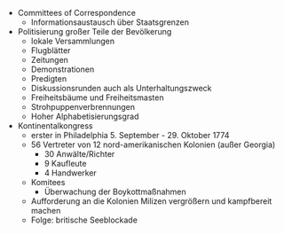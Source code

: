 + Committees of Correspondence
	+ Informationsaustausch über Staatsgrenzen
+ Politisierung großer Teile der Bevölkerung
	+ lokale Versammlungen
	+ Flugblätter
	+ Zeitungen
	+ Demonstrationen
	+ Predigten
	+ Diskussionsrunden auch als Unterhaltungszweck
	+ Freiheitsbäume und Freiheitsmasten
	+ Strohpuppenverbrennungen
	+ Hoher Alphabetisierungsgrad
+ Kontinentalkongress
	+ erster in Philadelphia 5. September - 29. Oktober 1774
	+ 56 Vertreter von 12 nord-amerikanischen Kolonien (außer Georgia)
		+ 30 Anwälte/Richter
		+ 9 Kaufleute
		+ 4 Handwerker
	+ Komitees
		+ Überwachung der Boykottmaßnahmen
	+ Aufforderung an die Kolonien Milizen vergrößern und kampfbereit machen
	+ Folge: britische Seeblockade